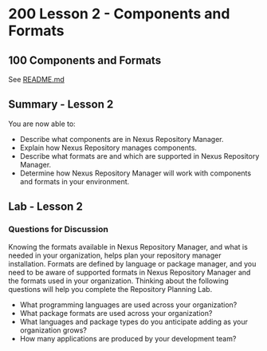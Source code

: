 # 200 Lesson 2 - Components and Formats

## 100 Components and Formats

See [README.md](./100/README.md)

## Summary - Lesson 2

You are now able to:

- Describe what components are in Nexus Repository Manager.
- Explain how Nexus Repository manages components.
- Describe what formats are and which are supported in Nexus Repository Manager. 
- Determine how Nexus Repository Manager will work with components and formats in your environment. 

## Lab - Lesson 2

### Questions for Discussion
Knowing the formats available in Nexus Repository Manager, and what is needed in your organization, helps plan your repository manager installation. Formats are defined by language or package manager, and you need to be aware of supported formats in Nexus Repository Manager and the formats used in your organization. Thinking about the following questions will help you complete the Repository Planning Lab.

- What programming languages are used across your organization?
- What package formats are used across your organization?
- What languages and package types do you anticipate adding as your organization grows?
- How many applications are produced by your development team?
